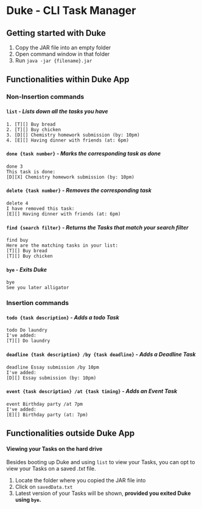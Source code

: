 # Duke - CLI Task Manager

## Getting started with Duke
1. Copy the JAR file into an empty folder
2. Open command window in that folder
3. Run `java -jar {filename}.jar`

## Functionalities within Duke App

### Non-Insertion commands
####  `list` - *Lists down all the tasks you have*
    1. [T][] Buy bread
    2. [T][] Buy chicken
    3. [D][] Chemistry homework submission (by: 10pm)
    4. [E][] Having dinner with friends (at: 6pm)

####  `done {task number}` - *Marks the corresponding task as done*
    done 3
    This task is done:
    [D][X] Chemistry homework submission (by: 10pm)

####  `delete {task number}` - *Removes the corresponding task*
    delete 4
    I have removed this task:
    [E][] Having dinner with friends (at: 6pm)

####  `find {search filter}` - *Returns the Tasks that match your search filter*
    find buy
    Here are the matching tasks in your list:
    [T][] Buy bread
    [T][] Buy chicken

#### `bye` - *Exits Duke*
    bye
    See you later alligator

### Insertion commands
#### `todo {task description}` - *Adds a todo Task*
    todo Do laundry
    I've added:
    [T][] Do laundry

#### `deadline {task description} /by {task deadline}` - *Adds a Deadline Task*
    deadline Essay submission /by 10pm
    I've added:
    [D][] Essay submission (by: 10pm)

#### `event {task description} /at {task timing}` - *Adds an Event Task*
    event Birthday party /at 7pm
    I've added:
    [E][] Birthday party (at: 7pm)

## Functionalities outside Duke App
#### Viewing your Tasks on the hard drive
Besides booting up Duke and using `list` to view your Tasks, you can opt to view your Tasks on a saved *.txt* file.
1. Locate the folder where you copied the JAR file into
2. Click on `savedData.txt`
3. Latest version of your Tasks will be shown, **provided you exited Duke using `bye`.**

